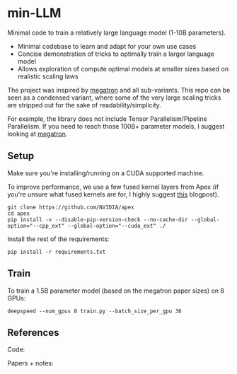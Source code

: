# min-LLM

Minimal code to train a relatively large language model (1-10B parameters).

* Minimal codebase to learn and adapt for your own use cases
* Concise demonstration of tricks to optimally train a larger language model
* Allows exploration of compute optimal models at smaller sizes based on realistic scaling laws

The project was inspired by [megatron](https://github.com/NVIDIA/Megatron-LM) and all sub-variants. This repo can be seen as a condensed variant, where some of the very large scaling tricks are stripped out for the sake of readability/simplicity.

For example, the library does not include Tensor Parallelism/Pipeline Parallelism. If you need to reach those 100B+ parameter models, I suggest looking at [megatron](https://github.com/NVIDIA/Megatron-LM).

## Setup

Make sure you're installing/running on a CUDA supported machine.

To improve performance, we use a few fused kernel layers from Apex (if you're unsure what fused kernels are for, I highly suggest [this](https://horace.io/brrr_intro.html) blogpost).

```
git clone https://github.com/NVIDIA/apex
cd apex
pip install -v --disable-pip-version-check --no-cache-dir --global-option="--cpp_ext" --global-option="--cuda_ext" ./
```

Install the rest of the requirements:

```
pip install -r requirements.txt
```

## Train

To train a 1.5B parameter model (based on the megatron paper sizes) on 8 GPUs:

```
deepspeed --num_gpus 8 train.py --batch_size_per_gpu 36
```

## References

Code: 

Papers + notes: